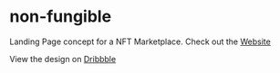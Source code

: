 # non-fungible

Landing Page concept for a NFT Marketplace. Check out the [Website](https://non-fungible-landing-page.netlify.app/)

View the design on [Dribbble](https://dribbble.com/shots/21205845-NFT-Landing-Page-Off-White-Minimal)

